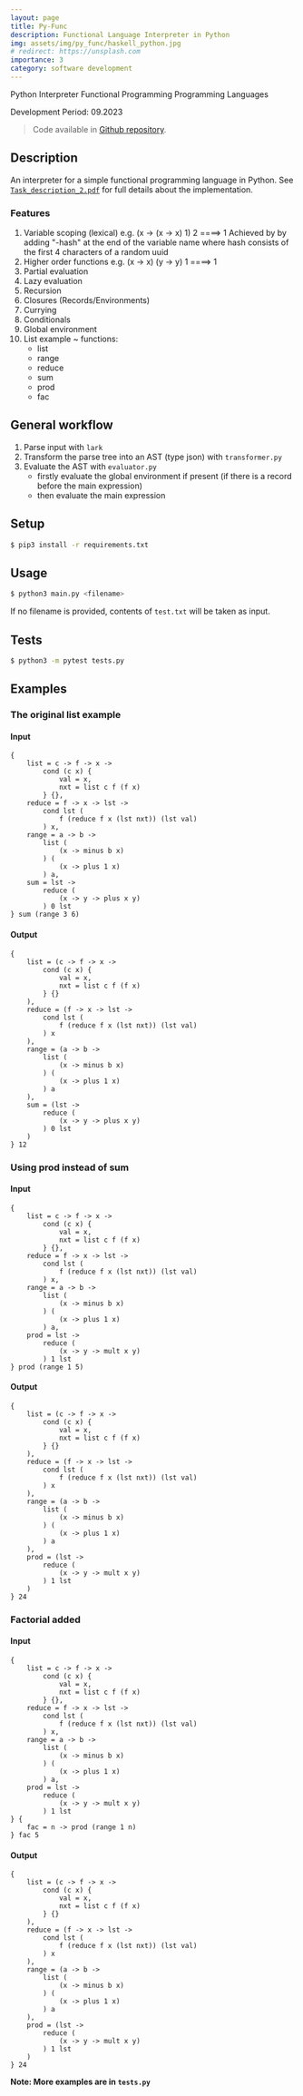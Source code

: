 ```yaml
---
layout: page
title: Py-Func
description: Functional Language Interpreter in Python
img: assets/img/py_func/haskell_python.jpg
# redirect: https://unsplash.com
importance: 3
category: software development
---
```


<span class="lead"><span class="badge badge-pill badge-primary">Python</span></span>
<span class="lead"><span class="badge badge-pill badge-primary">Interpreter</span></span>
<span class="lead"><span class="badge badge-pill badge-primary">Functional Programming</span></span>
<span class="lead"><span class="badge badge-pill badge-primary">Programming Languages</span></span>

<span class="lead"><span class="badge badge-pill badge-secondary">Development Period: 09.2023</span></span>

> Code available in [Github repository](https://github.com/r-gg/ps-23s/tree/main/task2).

## Description

An interpreter for a simple functional programming language in Python. See [`Task_description_2.pdf`](https://github.com/r-gg/ps-23s/blob/main/task2/Task_description_2.pdf) for full details about the implementation.

### Features

1. Variable scoping (lexical) e.g. (x -> (x -> x) 1) 2 ====> 1
    Achieved by by adding "-hash" at the end of the variable name where hash consists of the first 4 characters of a random uuid
2. Higher order functions e.g. (x -> x) (y -> y) 1 ====> 1
3. Partial evaluation
4. Lazy evaluation
5. Recursion
6. Closures (Records/Environments)
7. Currying
8. Conditionals
9. Global environment
10. List example ~ functions:
    - list
    - range
    - reduce
    - sum
    - prod
    - fac

## General workflow

1. Parse input with `lark`
2. Transform the parse tree into an AST (type json) with `transformer.py`
3. Evaluate the AST with `evaluator.py`
   - firstly evaluate the global environment if present (if there is a record before the main expression)
   - then evaluate the main expression

## Setup

```bash
$ pip3 install -r requirements.txt
```

## Usage

```bash
$ python3 main.py <filename>
```

If no filename is provided, contents of `test.txt` will be taken as input. 

## Tests

```bash
$ python3 -m pytest tests.py
```


## Examples

### The original list example

#### Input

```
{
    list = c -> f -> x ->
        cond (c x) {
            val = x,
            nxt = list c f (f x)
        } {},
    reduce = f -> x -> lst ->
        cond lst (
            f (reduce f x (lst nxt)) (lst val)
        ) x,
    range = a -> b ->
        list (
            (x -> minus b x)
        ) (
            (x -> plus 1 x)
        ) a,
    sum = lst ->
        reduce (
            (x -> y -> plus x y)
        ) 0 lst
} sum (range 3 6)
```

#### Output

```
{
    list = (c -> f -> x ->
        cond (c x) {
            val = x,
            nxt = list c f (f x)
        } {}
    ),
    reduce = (f -> x -> lst ->
        cond lst (
            f (reduce f x (lst nxt)) (lst val)
        ) x
    ),
    range = (a -> b ->
        list (
            (x -> minus b x)
        ) (
            (x -> plus 1 x)
        ) a
    ),
    sum = (lst ->
        reduce (
            (x -> y -> plus x y)
        ) 0 lst
    )
} 12
```

### Using prod instead of sum

#### Input

```
{
    list = c -> f -> x ->
        cond (c x) {
            val = x,
            nxt = list c f (f x)
        } {},
    reduce = f -> x -> lst ->
        cond lst (
            f (reduce f x (lst nxt)) (lst val)
        ) x,
    range = a -> b ->
        list (
            (x -> minus b x)
        ) (
            (x -> plus 1 x)
        ) a,
    prod = lst ->
        reduce (
            (x -> y -> mult x y)
        ) 1 lst
} prod (range 1 5)
```

#### Output

```
{
    list = (c -> f -> x ->
        cond (c x) {
            val = x,
            nxt = list c f (f x)
        } {}
    ),
    reduce = (f -> x -> lst ->
        cond lst (
            f (reduce f x (lst nxt)) (lst val)
        ) x
    ),
    range = (a -> b ->
        list (
            (x -> minus b x)
        ) (
            (x -> plus 1 x)
        ) a
    ),
    prod = (lst ->
        reduce (
            (x -> y -> mult x y)
        ) 1 lst
    )
} 24
```

### Factorial added

#### Input

```
{
    list = c -> f -> x ->
        cond (c x) {
            val = x,
            nxt = list c f (f x)
        } {},
    reduce = f -> x -> lst ->
        cond lst (
            f (reduce f x (lst nxt)) (lst val)
        ) x,
    range = a -> b ->
        list (
            (x -> minus b x)
        ) (
            (x -> plus 1 x)
        ) a,
    prod = lst ->
        reduce (
            (x -> y -> mult x y)
        ) 1 lst
} {
    fac = n -> prod (range 1 n)
} fac 5
```

#### Output

```
{
    list = (c -> f -> x ->
        cond (c x) {
            val = x,
            nxt = list c f (f x)
        } {}
    ),
    reduce = (f -> x -> lst ->
        cond lst (
            f (reduce f x (lst nxt)) (lst val)
        ) x
    ),
    range = (a -> b ->
        list (
            (x -> minus b x)
        ) (
            (x -> plus 1 x)
        ) a
    ),
    prod = (lst -> 
        reduce (
            (x -> y -> mult x y)
        ) 1 lst
    )
} 24
```

**Note: More examples are in `tests.py`**
